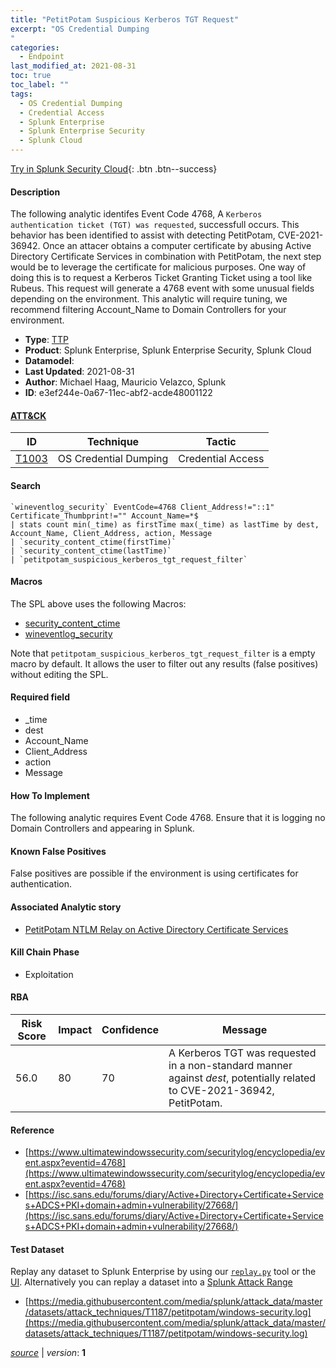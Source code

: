 ```yaml
---
title: "PetitPotam Suspicious Kerberos TGT Request"
excerpt: "OS Credential Dumping
"
categories:
  - Endpoint
last_modified_at: 2021-08-31
toc: true
toc_label: ""
tags:
  - OS Credential Dumping
  - Credential Access
  - Splunk Enterprise
  - Splunk Enterprise Security
  - Splunk Cloud
---
```




[Try in Splunk Security Cloud](https://www.splunk.com/en_us/cyber-security.html){: .btn .btn--success}

#### Description

The following analytic identifes Event Code 4768, A `Kerberos authentication ticket (TGT) was requested`, successfull occurs. This behavior has been identified to assist with detecting PetitPotam, CVE-2021-36942. Once an attacer obtains a computer certificate by abusing Active Directory Certificate Services in combination with PetitPotam, the next step would be to leverage the certificate for malicious purposes. One way of doing this is to request a Kerberos Ticket Granting Ticket using a tool like Rubeus. This request will generate a 4768 event with some unusual fields depending on the environment. This analytic will require tuning, we recommend filtering Account_Name to Domain Controllers for your environment.

- **Type**: [TTP](https://github.com/splunk/security_content/wiki/object-Analytic-Types)
- **Product**: Splunk Enterprise, Splunk Enterprise Security, Splunk Cloud
- **Datamodel**: 
- **Last Updated**: 2021-08-31
- **Author**: Michael Haag, Mauricio Velazco, Splunk
- **ID**: e3ef244e-0a67-11ec-abf2-acde48001122


#### [ATT&CK](https://attack.mitre.org/)

| ID             | Technique        |  Tactic             |
| -------------- | ---------------- |-------------------- |
| [T1003](https://attack.mitre.org/techniques/T1003/) | OS Credential Dumping | Credential Access |

#### Search

```
`wineventlog_security` EventCode=4768 Client_Address!="::1" Certificate_Thumbprint!="" Account_Name=*$ 
| stats count min(_time) as firstTime max(_time) as lastTime by dest, Account_Name, Client_Address, action, Message 
| `security_content_ctime(firstTime)` 
| `security_content_ctime(lastTime)` 
| `petitpotam_suspicious_kerberos_tgt_request_filter`
```

#### Macros
The SPL above uses the following Macros:
* [security_content_ctime](https://github.com/splunk/security_content/blob/develop/macros/security_content_ctime.yml)
* [wineventlog_security](https://github.com/splunk/security_content/blob/develop/macros/wineventlog_security.yml)

Note that `petitpotam_suspicious_kerberos_tgt_request_filter` is a empty macro by default. It allows the user to filter out any results (false positives) without editing the SPL.

#### Required field
* _time
* dest
* Account_Name
* Client_Address
* action
* Message


#### How To Implement
The following analytic requires Event Code 4768. Ensure that it is logging no Domain Controllers and appearing in Splunk.

#### Known False Positives
False positives are possible if the environment is using certificates for authentication.

#### Associated Analytic story
* [PetitPotam NTLM Relay on Active Directory Certificate Services](/stories/petitpotam_ntlm_relay_on_active_directory_certificate_services)


#### Kill Chain Phase
* Exploitation



#### RBA

| Risk Score  | Impact      | Confidence   | Message      |
| ----------- | ----------- |--------------|--------------|
| 56.0 | 80 | 70 | A Kerberos TGT was requested in a non-standard manner against $dest$, potentially related to CVE-2021-36942, PetitPotam. |




#### Reference

* [https://www.ultimatewindowssecurity.com/securitylog/encyclopedia/event.aspx?eventid=4768](https://www.ultimatewindowssecurity.com/securitylog/encyclopedia/event.aspx?eventid=4768)
* [https://isc.sans.edu/forums/diary/Active+Directory+Certificate+Services+ADCS+PKI+domain+admin+vulnerability/27668/](https://isc.sans.edu/forums/diary/Active+Directory+Certificate+Services+ADCS+PKI+domain+admin+vulnerability/27668/)



#### Test Dataset
Replay any dataset to Splunk Enterprise by using our [`replay.py`](https://github.com/splunk/attack_data#using-replaypy) tool or the [UI](https://github.com/splunk/attack_data#using-ui).
Alternatively you can replay a dataset into a [Splunk Attack Range](https://github.com/splunk/attack_range#replay-dumps-into-attack-range-splunk-server)


* [https://media.githubusercontent.com/media/splunk/attack_data/master/datasets/attack_techniques/T1187/petitpotam/windows-security.log](https://media.githubusercontent.com/media/splunk/attack_data/master/datasets/attack_techniques/T1187/petitpotam/windows-security.log)



[*source*](https://github.com/splunk/security_content/tree/develop/detections/endpoint/petitpotam_suspicious_kerberos_tgt_request.yml) \| *version*: **1**